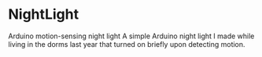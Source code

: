 # NightLight
Arduino motion-sensing night light
A simple Arduino night light I made while living in the dorms last year that turned on briefly upon detecting motion. 
